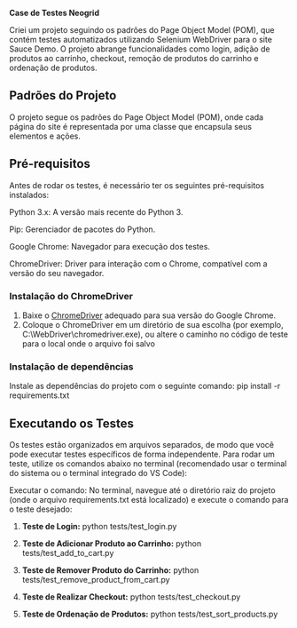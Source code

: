 **Case de Testes Neogrid**

Criei um projeto seguindo os padrões do Page Object Model (POM), que contém testes automatizados utilizando Selenium WebDriver para o site Sauce Demo. O projeto abrange funcionalidades como login, adição de produtos ao carrinho, checkout, remoção de produtos do carrinho e ordenação de produtos.

## Padrões do Projeto

O projeto segue os padrões do Page Object Model (POM), onde cada página do site é representada por uma classe que encapsula seus elementos e ações.

## Pré-requisitos

Antes de rodar os testes, é necessário ter os seguintes pré-requisitos instalados:

Python 3.x: A versão mais recente do Python 3.

Pip: Gerenciador de pacotes do Python.

Google Chrome: Navegador para execução dos testes.

ChromeDriver: Driver para interação com o Chrome, compatível com a versão do seu navegador.

### Instalação do ChromeDriver
1. Baixe o [ChromeDriver](https://sites.google.com/chromium.org/driver/) adequado para sua versão do Google Chrome.
2. Coloque o ChromeDriver em um diretório de sua escolha (por exemplo, C:\WebDriver\chromedriver.exe), ou altere o caminho no código de teste para o local onde o arquivo foi salvo

### Instalação de dependências

Instale as dependências do projeto com o seguinte comando:
pip install -r requirements.txt

## Executando os Testes

Os testes estão organizados em arquivos separados, de modo que você pode executar testes específicos de forma independente. Para rodar um teste, utilize os comandos abaixo no terminal (recomendado usar o terminal do sistema ou o terminal integrado do VS Code):

Executar o comando: No terminal, navegue até o diretório raiz do projeto (onde o arquivo requirements.txt está localizado) e execute o comando para o teste desejado:

1. **Teste de Login:**
python tests/test_login.py

2. **Teste de Adicionar Produto ao Carrinho:**
python tests/test_add_to_cart.py

3. **Teste de Remover Produto do Carrinho:**
python tests/test_remove_product_from_cart.py

4. **Teste de Realizar Checkout:**
python tests/test_checkout.py

5. **Teste de Ordenação de Produtos:**
python tests/test_sort_products.py   


